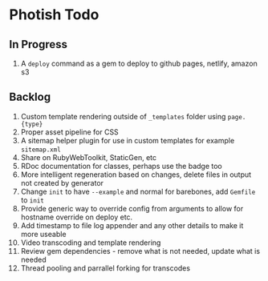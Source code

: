 # Photish Todo

## In Progress

1. A `deploy` command as a gem to deploy to github pages, netlify, amazon s3

## Backlog

1. Custom template rendering outside of `_templates` folder using `page.{type}`
1. Proper asset pipeline for CSS
1. A sitemap helper plugin for use in custom templates for example
   `sitemap.xml`
1. Share on RubyWebToolkit, StaticGen, etc
1. RDoc documentation for classes, perhaps use the badge too
1. More intelligent regeneration based on changes, delete files in output not
   created by generator
1. Change `init` to have `--example` and normal for barebones, add `Gemfile` to
   `init`
1. Provide generic way to override config from arguments to allow for hostname
   override on deploy etc.
1. Add timestamp to file log appender and any other details to make it more
   useable
1. Video transcoding and template rendering
1. Review gem dependencies - remove what is not needed, update what is needed
1. Thread pooling and parrallel forking for transcodes
